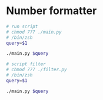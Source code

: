 # Number formatter

``` sh
# run script
# chmod 777 ./main.py
# /bin/zsh
query=$1

./main.py $query
```

``` sh
# script filter
# chmod 777 ./filter.py
# /bin/zsh
query=$1

./main.py $query
```
